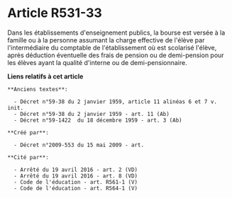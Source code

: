 # Article R531-33

Dans les établissements d'enseignement publics, la bourse est versée à la famille ou à la personne assumant la charge
effective de l'élève par l'intermédiaire du comptable de l'établissement où est scolarisé l'élève, après déduction éventuelle
des frais de pension ou de demi-pension pour les élèves ayant la qualité d'interne ou de demi-pensionnaire.

**Liens relatifs à cet article**

	**Anciens textes**:

	  - Décret n°59-38 du 2 janvier 1959, article 11 alinéas 6 et 7 v. init.
	  - Décret n°59-38 du 2 janvier 1959 - art. 11 (Ab)
	  - Décret n°59-1422  du 18 décembre 1959 - art. 3 (Ab)

	**Créé par**:

	  - Décret n°2009-553 du 15 mai 2009 - art.

	**Cité par**:

	  - Arrêté du 19 avril 2016 - art. 2 (VD)
	  - Arrêté du 19 avril 2016 - art. 8 (VD)
	  - Code de l'éducation - art. R561-1 (V)
	  - Code de l'éducation - art. R564-1 (V)
